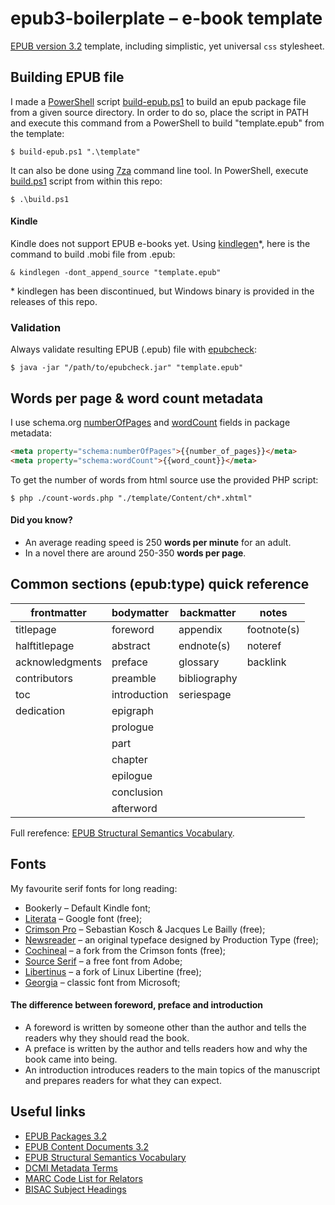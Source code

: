 # epub3-boilerplate – e-book template

[EPUB version 3.2](https://www.w3.org/publishing/epub32/epub-spec.html) template, including simplistic, yet universal `css` stylesheet.

## Building EPUB file

I made a [PowerShell](https://github.com/PowerShell/PowerShell) script [build-epub.ps1](https://gist.github.com/spajak/a6699005d9648696fbdda1d545153a38) to build an epub package file from a given source directory. In order to do so, place the script in PATH and execute this command from a PowerShell to build "template.epub" from the template:

```
$ build-epub.ps1 ".\template"
```

It can also be done using [7za](https://www.7-zip.org/download.html) command line tool. In PowerShell, execute [build.ps1](https://github.com/spajak/epub3-boilerplate/blob/master/build.ps1) script from within this repo:

```
$ .\build.ps1
```

#### Kindle

Kindle does not support EPUB e-books yet. Using [kindlegen](https://www.amazon.com/kindleformat/kindlegen)*, here is the command to build .mobi file from .epub:

```
& kindlegen -dont_append_source "template.epub"
```

\* kindlegen has been discontinued, but Windows binary is provided in the releases of this repo.

### Validation

Always validate resulting EPUB (.epub) file with [epubcheck](https://github.com/w3c/epubcheck):

```
$ java -jar "/path/to/epubcheck.jar" "template.epub"
```

## Words per page & word count metadata

I use schema.org [numberOfPages](https://schema.org/numberOfPages) and [wordCount](https://schema.org/wordCount) fields in package metadata:

```html
<meta property="schema:numberOfPages">{{number_of_pages}}</meta>
<meta property="schema:wordCount">{{word_count}}</meta>
```

To get the number of words from html source use the provided PHP script:

```
$ php ./count-words.php "./template/Content/ch*.xhtml"
```

#### Did you know?

* An average reading speed is 250 **words per minute** for an adult.
* In a novel there are around 250-350 **words per page**.

## Common sections (epub:type) quick reference

| frontmatter     | bodymatter   | backmatter   | notes       |
| --------------- | ------------ | ------------ | ----------- |
| titlepage       | foreword     | appendix     | footnote(s) |
| halftitlepage   | abstract     | endnote(s)   | noteref     |
| acknowledgments | preface      | glossary     | backlink    |
| contributors    | preamble     | bibliography |             |
| toc             | introduction | seriespage   |             |
| dedication      | epigraph     |              |             |
|                 | prologue     |              |             |
|                 | part         |              |             |
|                 | chapter      |              |             |
|                 | epilogue     |              |             |
|                 | conclusion   |              |             |
|                 | afterword    |              |             |

Full rerefence: [EPUB Structural Semantics Vocabulary](http://www.idpf.org/epub/vocab/structure/).

## Fonts

My favourite serif fonts for long reading:

- Bookerly – Default Kindle font;
- [Literata](https://github.com/googlefonts/literata) – Google font (free);
- [Crimson Pro](https://fontsarena.com/crimson-pro-by-sebastian-kosch-jacques-le-bailly/) – Sebastian Kosch & Jacques Le Bailly (free);
- [Newsreader](https://github.com/productiontype/Newsreader) – an original typeface designed by Production Type (free);
- [Cochineal](https://ctan.org/pkg/cochineal) – a fork from the Crimson fonts (free);
- [Source Serif](https://github.com/adobe-fonts/source-serif) – a free font from Adobe;
- [Libertinus](https://github.com/alerque/libertinus) – a fork of Linux Libertine (free);
- [Georgia](https://docs.microsoft.com/typography/font-list/georgia) – classic font from Microsoft;

#### The difference between foreword, preface and introduction

- A foreword is written by someone other than the author and tells the readers why they should read the book.
- A preface is written by the author and tells readers how and why the book came into being.
- An introduction introduces readers to the main topics of the manuscript and prepares readers for what they can expect.

## Useful links

- [EPUB Packages 3.2](https://www.w3.org/publishing/epub32/epub-packages.html)
- [EPUB Content Documents 3.2](https://www.w3.org/publishing/epub32/epub-contentdocs.html)
- [EPUB Structural Semantics Vocabulary](http://www.idpf.org/epub/vocab/structure/)
- [DCMI Metadata Terms](http://www.dublincore.org/specifications/dublin-core/dcmi-terms/)
- [MARC Code List for Relators](https://www.loc.gov/marc/relators/relaterm.html)
- [BISAC Subject Headings](https://bisg.org/page/bisacedition)
